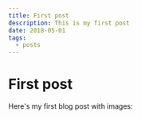 ```yaml
---
title: First post
description: This is my first post
date: 2018-05-01
tags:
  - posts
---
```

# First post

Here's my first blog post with images:
